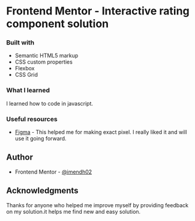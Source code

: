 # Frontend Mentor - Interactive rating component solution

### Built with

- Semantic HTML5 markup
- CSS custom properties
- Flexbox
- CSS Grid

### What I learned

I learned how to code in javascript.

### Useful resources

- [Figma](https://www.figma.com/) - This helped me for making exact pixel. I really liked it and will use it going forward.

## Author

- Frontend Mentor - [@imendh02](https://www.frontendmentor.io/profile/imendh02)

## Acknowledgments

Thanks for anyone who helped me improve myself by providing feedback on my solution.it helps me find new and easy solution.

